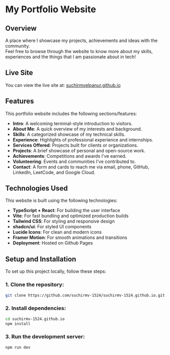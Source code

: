 # My Portfolio Website

## Overview  
A place where I showcase my projects, achievements and ideas with the community.  
Feel free to browse through the website to know more about my skills, experiences and the things that I am passionate about in tech!

## Live Site  
You can view the live site at: [suchirmvelpanur.github.io](https://suchirmvelpanur.github.io)

## Features  
This portfolio website includes the following sections/features:

- **Intro**: A welcoming terminal-style introduction to visitors.  
- **About Me**: A quick overview of my interests and background.  
- **Skills**: A categorized showcase of my technical skills.  
- **Experience**: Highlights of professional experience and internships.  
- **Services Offered**: Projects built for clients or organizations.  
- **Projects**: A brief showcase of personal and open-source work.  
- **Achievements**: Competitions and awards I've earned.  
- **Volunteering**: Events and communities I've contributed to.  
- **Contact**: A form and cards to reach me via email, phone, GitHub, LinkedIn, LeetCode, and Google Cloud.

## Technologies Used  
This website is built using the following technologies:

- **TypeScript + React**: For building the user interface  
- **Vite**: For fast bundling and optimized production builds  
- **Tailwind CSS**: For styling and responsive design  
- **shadcn/ui**: For styled UI components  
- **Lucide Icons**: For clean and modern icons  
- **Framer Motion**: For smooth animations and transitions  
- **Deployment**: Hosted on Github Pages

## Setup and Installation  
To set up this project locally, follow these steps:

### 1. Clone the repository:

```bash
git clone https://github.com/suchirmv-1524/suchirmv-1524.github.io.git
```

### 2. Install dependencies:
```bash
cd suchirmv-1524.github.io
npm install
```

### 3. Run the development server:
```bash
npm run dev
```
